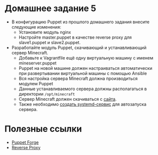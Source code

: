 # Домашнее задание 5

- В конфигурацию Puppet из прошлого домашнего задания внесите следующие изменения:
    - Установите модуль nginx
    - Настройте master.puppet в качестве reverse proxy для slave1.puppet и slave2.puppet.
-	Разработайте модуль Puppet, скачивающий и устанавливающий сервер Minecraft.
    - Добавьте к Vagrantfile ещё одну виртуальную машину с именем mineserver.puppet
    - Puppet на новой машине должен настраиваться автоматически при развертывании виртуальной машины с помощью Ansible
    - Вся настройка сервера Minecraft должна производиться модулем Puppet
    - Данные устанавливаемого сервера должны располагаться в директории `/opt/minecraft`
    - Сервер Minecraft должен скачиваться с [сайта](https://www.minecraft.net/ru-ru/download/server/).
    - Также необходимо [создать systemd-сервис](https://www.shellhacks.com/ru/systemd-service-file-example/) для автозапуска сервера.

# Полезные ссылки

- [Puppet Forge](https://forge.puppet.com)
- [Reverse Proxy](https://www.digitalocean.com/community/tutorials/how-to-configure-nginx-as-a-web-server-and-reverse-proxy-for-apache-on-one-ubuntu-18-04-server-ru)

